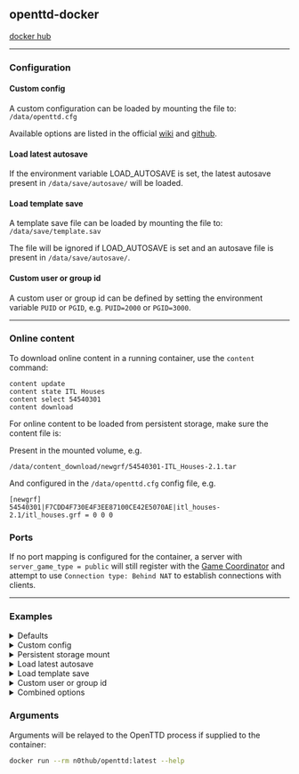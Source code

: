 ## openttd-docker

[docker hub](https://hub.docker.com/r/n0thub/openttd)

---

### Configuration

#### Custom config

A custom configuration can be loaded by mounting the file to: `/data/openttd.cfg`

Available options are listed in the official [wiki](https://wiki.openttd.org/en/Archive/Manual/Settings/Openttd.cfg) and [github](https://github.com/OpenTTD/OpenTTD/blob/master/src/settings_type.h).

#### Load latest autosave

If the environment variable LOAD_AUTOSAVE is set, the latest autosave present in `/data/save/autosave/` will be loaded.

#### Load template save

A template save file can be loaded by mounting the file to: `/data/save/template.sav`

The file will be ignored if LOAD_AUTOSAVE is set and an autosave file is present in `/data/save/autosave/`.

#### Custom user or group id

A custom user or group id can be defined by setting the environment variable `PUID` or `PGID`, e.g. `PUID=2000` or `PGID=3000`.

---

### Online content

To download online content in a running container, use the `content` command:

```
content update
content state ITL Houses
content select 54540301
content download
```

For online content to be loaded from persistent storage, make sure the content file is:

Present in the mounted volume, e.g.

`/data/content_download/newgrf/54540301-ITL_Houses-2.1.tar`

And configured in the `/data/openttd.cfg` config file, e.g.

```
[newgrf]
54540301|F7CDD4F730E4F3EE87100CE42E5070AE|itl_houses-2.1/itl_houses.grf = 0 0 0
```

### Ports

If no port mapping is configured for the container, a server with `server_game_type = public` will still register with the [Game Coordinator](https://github.com/OpenTTD/game-coordinator) and attempt to use `Connection type: Behind NAT` to establish connections with clients.

---

### Examples

<details><summary>Defaults</summary>

**docker run**

```bash
docker run --interactive --tty --rm \
  -p "3979:3979/tcp"                \
  -p "3979:3979/udp"                \
  n0thub/openttd:latest
```

**docker compose**

```yaml
version: '3'
services:
  openttd:
    image: n0thub/openttd:latest
    ports:
      - "3979:3979/tcp"
      - "3979:3979/udp"
```

---

</details>

<details><summary>Custom config</summary>

**docker run**

```bash
docker run --interactive --tty --rm         \
  -p "3979:3979/tcp"                        \
  -p "3979:3979/udp"                        \
  -v "${PWD}/example.cfg:/data/openttd.cfg" \
  n0thub/openttd:latest
```

**docker compose**

```yaml
version: '3'
services:
  openttd:
    image: n0thub/openttd:latest
    ports:
      - "3979:3979/tcp"
      - "3979:3979/udp"
    volumes:
      - ./example.cfg:/data/openttd.cfg
```

---

</details>

<details><summary>Persistent storage mount</summary>

**docker run**

```bash
docker run --interactive --tty --rm \
  -p "3979:3979/tcp"                \
  -p "3979:3979/udp"                \
  -v "${PWD}/data/:/data/"          \
  n0thub/openttd:latest
```

**docker compose**

```yaml
version: '3'
services:
  openttd:
    image: n0thub/openttd:latest
    ports:
      - "3979:3979/tcp"
      - "3979:3979/udp"
    volumes:
      - ./data/:/data/
```

---

</details>

<details><summary>Load latest autosave</summary>

**docker run**

```bash
docker run --interactive --tty --rm \
  -p "3979:3979/tcp"                \
  -p "3979:3979/udp"                \
  -v "${PWD}/data/:/data/"          \
  -e LOAD_AUTOSAVE="true"           \
  n0thub/openttd:latest
```

**docker compose**

```yaml
version: '3'
services:
  openttd:
    image: n0thub/openttd:latest
    ports:
      - "3979:3979/tcp"
      - "3979:3979/udp"
    volumes:
      - ./data/:/data/
    environment:
      - LOAD_AUTOSAVE="true"
```

---

</details>

<details><summary>Load template save</summary>

**docker run**

```bash
docker run --interactive --tty --rm                \
  -p "3979:3979/tcp"                               \
  -p "3979:3979/udp"                               \
  -v "${PWD}/template.sav:/data/save/template.sav" \
  n0thub/openttd:latest
```

**docker compose**

```yaml
version: '3'
services:
  openttd:
    image: n0thub/openttd:latest
    ports:
      - "3979:3979/tcp"
      - "3979:3979/udp"
    volumes:
      - ./template.sav:/data/save/template.sav
```

---

</details>

<details><summary>Custom user or group id</summary>

**docker run**

```bash
docker run --interactive --tty --rm \
  -p "3979:3979/tcp"                \
  -p "3979:3979/udp"                \
  -v "${PWD}/data/:/data/"          \
  -e PUID=2000                      \
  -e PGID=3000                      \
  n0thub/openttd:latest
```

**docker compose**

```yaml
version: '3'
services:
  openttd:
    image: n0thub/openttd:latest
    ports:
      - "3979:3979/tcp"
      - "3979:3979/udp"
    volumes:
      - ./data/:/data/
    environment:
      - PUID=2000
      - PGID=3000
```

---

</details>

<details><summary>Combined options</summary>

**docker run**

```bash
docker run --interactive --tty --rm                \
  -p "3979:3979/tcp"                               \
  -p "3979:3979/udp"                               \
  -v "${PWD}/data/:/data/"                         \
  -v "${PWD}/example.cfg:/data/openttd.cfg"        \
  -v "${PWD}/template.sav:/data/save/template.sav" \
  -e PUID=2000                                     \
  -e PGID=3000                                     \
  -e LOAD_AUTOSAVE="true"                          \
  n0thub/openttd:latest
```

**docker compose**

```yaml
version: '3'
services:
  openttd:
    image: n0thub/openttd:latest
    ports:
      - "3979:3979/tcp"
      - "3979:3979/udp"
    volumes:
      - ./data/:/data/
      - ./example.cfg:/data/openttd.cfg
      - ./template.sav:/data/save/template.sav
    environment:
      - PUID=2000
      - PGID=3000
      - LOAD_AUTOSAVE="true"
```

---

</details>

### Arguments

Arguments will be relayed to the OpenTTD process if supplied to the container:

```bash
docker run --rm n0thub/openttd:latest --help
```
